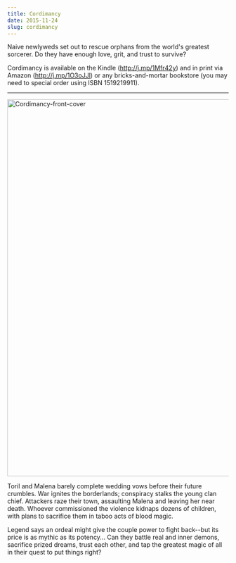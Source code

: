 ```yaml
---
title: Cordimancy
date: 2015-11-24
slug: cordimancy
---
```


Naive newlyweds set out to rescue orphans from the world's greatest sorcerer. Do they have enough love, grit, and trust to survive?

Cordimancy is available on the Kindle (http://j.mp/1Mfr42y) and in print via Amazon (http://j.mp/1O3oJJl) or any bricks-and-mortar bookstore (you may need to special order using ISBN 1519219911).

<hr />

<img src="https://sivanea.com/wp-content/uploads/2015/11/cordimancy-front-cover.jpg?w=640" alt="Cordimancy-front-cover" width="640" height="857" />

Toril and Malena barely complete wedding vows before their future crumbles. War ignites the borderlands; conspiracy stalks the young clan chief. Attackers raze their town, assaulting Malena and leaving her near death. Whoever commissioned the violence kidnaps dozens of children, with plans to sacrifice them in taboo acts of blood magic.

Legend says an ordeal might give the couple power to fight back--but its price is as mythic as its potency... Can they battle real and inner demons, sacrifice prized dreams, trust each other, and tap the greatest magic of all in their quest to put things right?